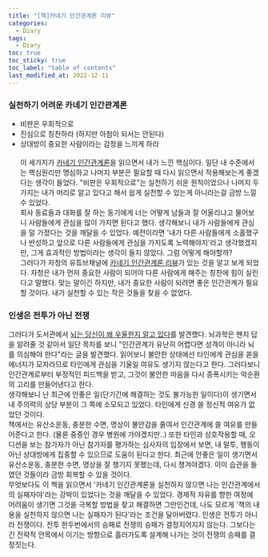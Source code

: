 ```yaml
---
title: "[책]카네기 인간관계론 리뷰"
categories:
  - Diary
tags:
  - Diary
toc: true
toc_sticky: true
toc_label: "table of contents"
last_modified_at: 2022-12-11
---
```


### 실천하기 어려운 카네기 인간관계론

- 비판은 우회적으로<br>
- 진심으로 칭찬하라 (하지만 아첨이 되서는 안된다)<br>
- 상대방이 중요한 사람이라는 감정을 느끼게 하라<br><br>
  이 세가지가 [카네기 인간관계론](https://www.aladin.co.kr/shop/wproduct.aspx?ItemId=209457983)을 읽으면서 내가 느낀 핵심이다. 일단 내 수준에서는 핵심원리만 명심하고 나머지 부분은 필요할 때 다시 읽으면서 적용해보는게 좋겠다는 생각이 들었다. "비판은 우회적으로"는 실천하기 쉬운 원칙이었으나 나머지 두가지는 내가 머리로 알고 있다고 해서 쉽게 실천할 수 있는게 아니라는걸 금방 느낄 수 있었다.<br>
  회사 동료들과 대화를 잘 하는 동기에게 너는 어떻게 남들과 잘 어울리냐고 물어보니 사람들에게 관심을 많이 가지면 된다고 했다. 생각해보니 내가 사람들에게 관심을 덜 가졌다는 것을 깨달을 수 있었다. 예전이라면 '내가 다른 사람들에게 소홀했구나 반성하고 앞으로 다른 사람들에게 관심을 가지도록 노력해야지'라고 생각했겠지만, 그게 효과적인 방법이라는 생각이 들지 않았다. 그럼 어떻게 해야할까?<br>
  그러다가 자청의 유튜브채널에 [카네기 인간관계론 리뷰](https://youtu.be/3viNchJwi8c)가 있는 것을 알고 보게 되었다. 자청은 내가 먼저 중요한 사람이 되어야 다른 사람에게 해주는 칭찬에 힘이 실린다고 말했다. 맞는 말이긴 하지만, 내가 중요한 사람이 되려면 좋은 인간관계가 필요할 것이다. 내가 실천할 수 있는 작은 것들을 찾을 수 없었다.<br>

### 인생은 전투가 아닌 전쟁

그러다가 도서관에서 [뇌는 당신이 왜 우울한지 알고 있다](https://www.aladin.co.kr/shop/wproduct.aspx?ItemId=266274389&start=slayer)를 발견했다. 뇌과학은 왠지 답을 알려줄 것 같아서 일단 목차를 보니 "인간관계가 유난히 어렵다면 성격이 아니라 뇌를 의심해야 한다"라는 글을 발견했다. 읽어보니 불안한 상태에선 타인에게 관심을 쏟을 에너지가 모자라므로 타인에게 관심을 기울일 여유도 생기지 않는다고 한다. 그러다보니 인간관계로부터 부정적인 피드백을 받고, 그것이 불안한 마음을 다시 증폭시키는 악순환의 고리를 만들어낸다고 한다.<br>
생각해보니 난 최근에 안좋은 일(단기간에 해결하는 것도 불가능한 일이다)이 생기면서 내 주의력의 상당 부분이 그 쪽에 소모되고 있었다. 타인에게 신경 쓸 정신적 여유가 없었던 것이다.<br>
책에서는 유산소운동, 충분한 수면, 명상이 불안감을 줄여서 인간관계에 쓸 여유를 만들어준다고 한다. (물론 중증인 경우 병원에 가야겠지만..) 또한 타인과 상호작용할 때, 오디션을 보는 참가자가 아닌 참가자를 평가하는 심사자의 입장에서 보면, 내 말투, 행동이 아닌 상대방에게 집중할 수 있으므로 도움이 된다고 한다. 최근에 안좋은 일이 생기면서 유산소운동, 충분한 수면, 명상을 잘 챙기지 못했는데, 다시 챙겨야겠다. 이미 습관을 들였던 것들이라 금방 회복할 수 있을 것이다.<br>
무엇보다도 이 책을 읽으면서 '카네기 인간관계론을 실천하지 않으면 나는 인간관계에서의 실패자야'라는 강박이 있었다는 것을 깨달을 수 있었다. 경제적 자유를 향한 여정에 어려움이 생기면 그것을 극복할 방법을 찾고 해결하면 그만인건데, 나도 모르게 '책의 내용을 실천하지 않으면 나는 실패자가 된다'라는 조건을 달아버렸다. 인생은 전투가 아니라 전쟁이다. 전투 한두번에서의 승패로 전쟁의 승패가 결정지어지지 않는다. 그보다는 긴 전략적 안목에서 이기는 방향으로 흘러가도록 설계해 나가는 것이 전쟁의 승패를 결정짓는다. <br>
